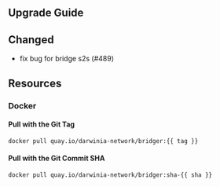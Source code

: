 

## Upgrade Guide

## Changed

- fix bug for bridge s2s (#489)

## Resources

### Docker

#### Pull with the Git Tag

```docker
docker pull quay.io/darwinia-network/bridger:{{ tag }}
```

#### Pull with the Git Commit SHA

```docker
docker pull quay.io/darwinia-network/bridger:sha-{{ sha }}
```
